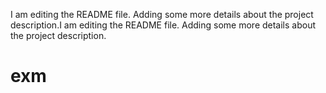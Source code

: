 I am editing the README file. Adding some more details about the project description.I am editing the README file. Adding some more details about the project description.
# exm
